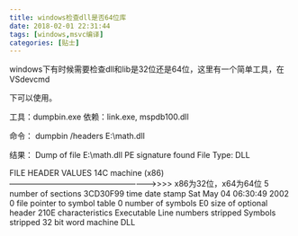 ```yaml
---
title: windows检查dll是否64位库
date: 2018-02-01 22:31:44
tags: [windows,msvc编译]
categories: [贴士]
---
```


windows下有时候需要检查dll和lib是32位还是64位<!-- more -->，这里有一个简单工具，在VSdevcmd

下可以使用。

工具：dumpbin.exe 
依赖：link.exe, mspdb100.dll

命令： 
dumpbin /headers E:\math.dll

结果： 
Dump of file E:\math.dll 
PE signature found 
File Type: DLL

FILE HEADER VALUES 
14C machine (x86) ———————————————————>>>> x86为32位，x64为64位 
5 number of sections 
3CD30F99 time date stamp Sat May 04 06:30:49 2002 
0 file pointer to symbol table 
0 number of symbols 
E0 size of optional header 
210E characteristics 
Executable 
Line numbers stripped 
Symbols stripped 
32 bit word machine 
DLL